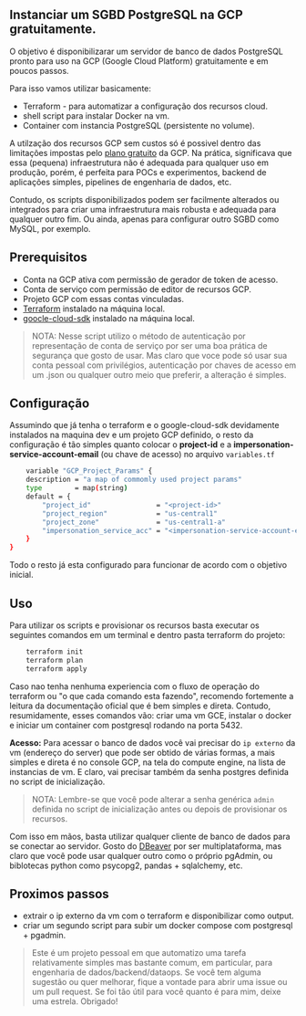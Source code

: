 ## Instanciar um SGBD PostgreSQL na GCP gratuitamente.

O objetivo é disponibilizarar um servidor de banco de dados PostgreSQL pronto para uso na GCP (Google Cloud Platform) gratuitamente e em poucos passos.

Para isso vamos utilizar basicamente:
 - Terraform - para automatizar a configuração dos recursos cloud.
 - shell script para instalar Docker na vm. 
 - Container com instancia PostgreSQL (persistente no volume).  

A utilzação dos recursos GCP sem custos só é possivel dentro das limitações impostas pelo [plano gratuito](https://cloud.google.com/free/docs/gcp-free-tier#always-free) da GCP. Na prática, significava que essa (pequena) infraestrutura não é adequada para qualquer uso em produção, porém, é perfeita para POCs e experimentos, backend de aplicações simples, pipelines de engenharia de dados, etc.

Contudo, os scripts disponibilizados podem ser facilmente alterados ou integrados para criar uma infraestrutura mais robusta e adequada para qualquer outro fim. Ou ainda, apenas para configurar outro SGBD como MySQL, por exemplo.

## Prerequisitos

- Conta na GCP ativa com permissão de gerador de token de acesso.
- Conta de serviço com permissão de editor de recursos GCP.
- Projeto GCP com essas contas vinculadas.
- [Terraform](https://developer.hashicorp.com/terraform/tutorials/aws-get-started/install-cli) instalado na máquina local.
- [goocle-cloud-sdk](https://cloud.google.com/sdk/docs/install?hl=pt-br) instalado na máquina local.

> NOTA: Nesse script utilizo o método de autenticação por representação de conta de serviço por ser uma boa prática de segurança que gosto de usar. Mas claro que voce pode só usar sua conta pessoal com privilégios, autenticação por chaves de acesso em um .json ou qualquer outro meio que preferir, a alteração é simples.

## Configuração

Assumindo que já tenha o terraform e o google-cloud-sdk devidamente instalados na maquina dev e um projeto GCP definido, o resto da configuração é tão simples quanto colocar o **project-id** e a **impersonation-service-account-email** (ou chave de acesso) no arquivo `variables.tf`

```bash 
    variable "GCP_Project_Params" {
    description = "a map of commomly used project params"
    type        = map(string)
    default = {
        "project_id"                = "<project-id>"
        "project_region"            = "us-central1"
        "project_zone"              = "us-central1-a"
        "impersonation_service_acc" = "<impersonation-service-account-email>"
    }
}
````
Todo o resto já esta configurado para funcionar de acordo com o objetivo inicial.
## Uso

Para utilizar os scripts e provisionar os recursos basta executar os seguintes comandos em um terminal e dentro pasta terraform do projeto:

```bash
    terraform init
    terraform plan
    terraform apply
```

Caso nao tenha nenhuma experiencia com o fluxo de operação do terraform ou "o que cada comando esta fazendo", recomendo fortemente a leitura da documentação oficial que é bem simples e direta. Contudo, resumidamente, esses comandos vão: criar uma vm GCE, instalar o docker e iniciar um container com postgresql rodando na porta 5432. 

**Acesso:** Para acessar o banco de dados você vai precisar do `ip externo` da vm (endereço do server) que pode ser obtido de várias formas, a mais simples e direta é no console GCP, na tela do compute engine, na lista de instancias de vm. 
E claro, vai precisar também da senha postgres definida no script de inicialização. 

> NOTA: Lembre-se que você pode alterar a senha genérica `admin` definida no script de inicialização antes ou depois de provisionar os recursos.

Com isso em mãos, basta utilizar qualquer cliente de banco de dados para se conectar ao servidor. Gosto do [DBeaver](https://dbeaver.io/) por ser multiplataforma, mas claro que você pode usar qualquer outro como o próprio pgAdmin, ou biblotecas python como psycopg2, pandas + sqlalchemy, etc.

## Proximos passos
- extrair o ip externo da vm com o terraform e disponibilizar como output.
- criar um segundo script para subir um docker compose com postgresql + pgadmin.

> Este é um projeto pessoal em que automatizo uma tarefa relativamente simples mas bastante comum, em particular, para engenharia de dados/backend/dataops. Se você tem alguma sugestão ou quer melhorar, fique a vontade para abrir uma issue ou um pull request. Se foi tão útil para você quanto é para mim, deixe uma estrela. Obrigado!